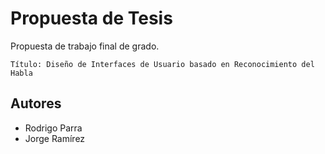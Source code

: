 # Propuesta de Tesis

Propuesta de trabajo final de grado.

    Título: Diseño de Interfaces de Usuario basado en Reconocimiento del Habla

## Autores

* Rodrigo Parra
* Jorge Ramírez
